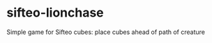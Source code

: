 sifteo-lionchase
================

Simple game for Sifteo cubes: place cubes ahead of path of creature